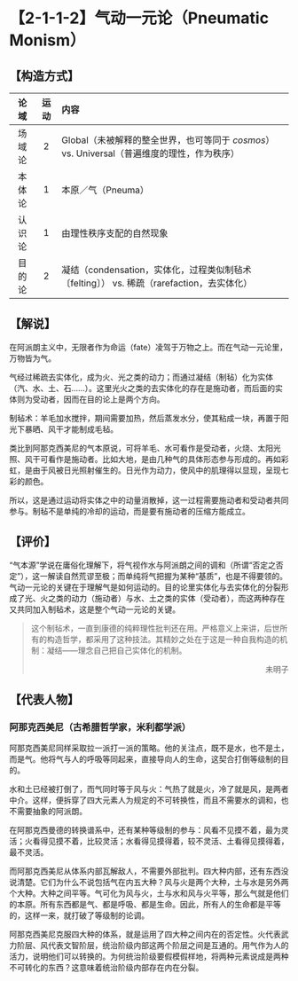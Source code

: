# 【2-1-1-2】气动一元论（Pneumatic Monism）

## 【构造方式】
|  论域  | 运动 | 内容                   |
| :----: | :--: | :--------------------- |
| 场域论 |   2  |Global（未被解释的整全世界，也可等同于 *cosmos*） vs. Universal（普遍维度的理性，作为秩序） |
| 本体论 |   1  |本原／气（Pneuma） |
| 认识论 |   1  |由理性秩序支配的自然现象 |
| 目的论 |   2  | 凝结（condensation，实体化，过程类似制毡术〔felting〕） vs. 稀疏（rarefaction，去实体化） |

## 【解说】

在阿派朗主义中，无限者作为命运（fate）凌驾于万物之上。而在气动一元论里，万物皆为气。

气经过稀疏去实体化，成为火、光之类的动力；而通过凝结（制毡）化为实体（汽、水、土、石……）。这里光火之类的去实体化的存在是施动者，而后面的实体则为受动者，因而在目的论上是两个方向。

制毡术：羊毛加水搅拌，期间需要加热，然后蒸发水分，使其粘成一块，再置于阳光下暴晒、风干才能制成毛毡。

类比到阿那克西美尼的气本原说，可将羊毛、水可看作是受动者，火烧、太阳光照、风干可看作是施动者。比如大地，是由几种气的具体形态参与形成的。再如彩虹，是由于风被日光照射催生的。日光作为动力，使风中的肌理得以显现，呈现七彩的颜色。

所以，这是通过运动将实体之中的动量消散掉，这一过程需要施动者和受动者共同参与。制毡不是单纯的冷却的运动，而是要有施动者的压缩方能成立。

## 【评价】
“气本源”学说在庸俗化理解下，将气视作水与阿派朗之间的调和（所谓“否定之否定”），这一解读自然荒谬至极；而单纯将气把握为某种“基质”，也是不得要领的。气动一元论的关键在于理解气是如何运动的。目的论里实体化与去实体化的分裂形成了光、火之类的动力（施动者）与水、土之类的实体（受动者），而这两种存在又共同加入制毡术，这是整个气动一元论的关键。

> 这个制毡术，一直到康德的纯粹理性批判还在用。严格意义上来讲，后世所有的构造哲学，都采用了这种技法。其精妙之处在于这是一种自我构造的机制：凝结——理念自己把自己实体化的机制。
>
> <p align="right">未明子</font>

## 【代表人物】

### 阿那克西美尼（古希腊哲学家，米利都学派）

阿那克西美尼同样采取拉一派打一派的策略。他的关注点，既不是水，也不是土，而是气。他将气与人的呼吸等同起来，直接导向人的生命，这契合打倒等级制的目的。

水和土已经被打倒了，而气同时等于风与火：气热了就是火，冷了就是风，是两者中介。这样，便拆穿了四大元素人为规定的不可转换性，而且不需要水的调和，也不需要抽象的阿派朗。

在阿那克西曼德的转换谱系中，还有某种等级制的参与：风看不见摸不着，最为灵活；火看得见摸不着，比较灵活；水看得见摸得着，较不灵活、土看得见摸得着，最不灵活。

而阿那克西美尼从体系内部瓦解敌人，不需要外部批判。四大种内部，还有东西没说清楚。它们为什么不说包括气在内五大种？风与火是两个大种，土与水是另外两个大种。大种之间平等。气可化为风与火，土与水和风与火平等，那么气就是他们的本原。所有东西都是气、都是呼吸、都是生命。因此，所有人的生命都是平等的，这样一来，就打破了等级制的论调。

阿那克西美尼克服四大种的体系，就是运用了四大种之间内在的否定性。火代表武力阶层、风代表文智阶层，统治阶级内部这两个阶层之间是互通的。用气作为人的活力，说明他们可以转换的。为何统治阶级要假模假样地，将两种元素说成是两种不可转化的东西？这意味着统治阶级内部存在内在分裂。
